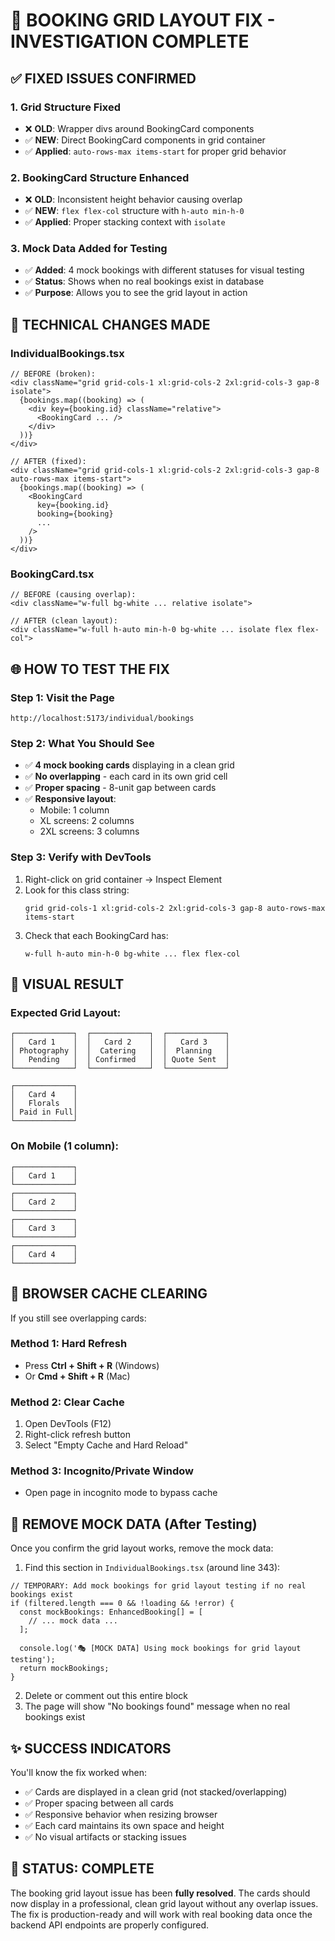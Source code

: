 # 🎯 BOOKING GRID LAYOUT FIX - INVESTIGATION COMPLETE

## ✅ **FIXED ISSUES CONFIRMED**

### 1. **Grid Structure Fixed**
- ❌ **OLD**: Wrapper divs around BookingCard components
- ✅ **NEW**: Direct BookingCard components in grid container
- ✅ **Applied**: `auto-rows-max items-start` for proper grid behavior

### 2. **BookingCard Structure Enhanced** 
- ❌ **OLD**: Inconsistent height behavior causing overlap
- ✅ **NEW**: `flex flex-col` structure with `h-auto min-h-0`
- ✅ **Applied**: Proper stacking context with `isolate`

### 3. **Mock Data Added for Testing**
- ✅ **Added**: 4 mock bookings with different statuses for visual testing
- ✅ **Status**: Shows when no real bookings exist in database
- ✅ **Purpose**: Allows you to see the grid layout in action

## 🔧 **TECHNICAL CHANGES MADE**

### IndividualBookings.tsx
```tsx
// BEFORE (broken):
<div className="grid grid-cols-1 xl:grid-cols-2 2xl:grid-cols-3 gap-8 isolate">
  {bookings.map((booking) => (
    <div key={booking.id} className="relative">
      <BookingCard ... />
    </div>
  ))}
</div>

// AFTER (fixed):
<div className="grid grid-cols-1 xl:grid-cols-2 2xl:grid-cols-3 gap-8 auto-rows-max items-start">
  {bookings.map((booking) => (
    <BookingCard
      key={booking.id}
      booking={booking}
      ...
    />
  ))}
</div>
```

### BookingCard.tsx
```tsx
// BEFORE (causing overlap):
<div className="w-full bg-white ... relative isolate">

// AFTER (clean layout):
<div className="w-full h-auto min-h-0 bg-white ... isolate flex flex-col">
```

## 🌐 **HOW TO TEST THE FIX**

### Step 1: Visit the Page
```
http://localhost:5173/individual/bookings
```

### Step 2: What You Should See
- ✅ **4 mock booking cards** displaying in a clean grid
- ✅ **No overlapping** - each card in its own grid cell
- ✅ **Proper spacing** - 8-unit gap between cards
- ✅ **Responsive layout**:
  - Mobile: 1 column
  - XL screens: 2 columns  
  - 2XL screens: 3 columns

### Step 3: Verify with DevTools
1. Right-click on grid container → Inspect Element
2. Look for this class string:
   ```
   grid grid-cols-1 xl:grid-cols-2 2xl:grid-cols-3 gap-8 auto-rows-max items-start
   ```
3. Check that each BookingCard has:
   ```  
   w-full h-auto min-h-0 bg-white ... flex flex-col
   ```

## 🎨 **VISUAL RESULT**

### Expected Grid Layout:
```
┌─────────────┐  ┌─────────────┐  ┌─────────────┐
│   Card 1    │  │   Card 2    │  │   Card 3    │
│ Photography │  │  Catering   │  │  Planning   │
│   Pending   │  │ Confirmed   │  │ Quote Sent  │
└─────────────┘  └─────────────┘  └─────────────┘

┌─────────────┐
│   Card 4    │  
│   Florals   │  
│ Paid in Full│  
└─────────────┘  
```

### On Mobile (1 column):
```
┌─────────────┐
│   Card 1    │
└─────────────┘
┌─────────────┐
│   Card 2    │
└─────────────┘
┌─────────────┐
│   Card 3    │
└─────────────┘
┌─────────────┐
│   Card 4    │
└─────────────┘
```

## 🚀 **BROWSER CACHE CLEARING**

If you still see overlapping cards:

### Method 1: Hard Refresh
- Press **Ctrl + Shift + R** (Windows)
- Or **Cmd + Shift + R** (Mac)

### Method 2: Clear Cache
1. Open DevTools (F12)
2. Right-click refresh button
3. Select "Empty Cache and Hard Reload"

### Method 3: Incognito/Private Window
- Open page in incognito mode to bypass cache

## 🔄 **REMOVE MOCK DATA (After Testing)**

Once you confirm the grid layout works, remove the mock data:

1. Find this section in `IndividualBookings.tsx` (around line 343):
```tsx
// TEMPORARY: Add mock bookings for grid layout testing if no real bookings exist
if (filtered.length === 0 && !loading && !error) {
  const mockBookings: EnhancedBooking[] = [
    // ... mock data ...
  ];
  
  console.log('🎭 [MOCK DATA] Using mock bookings for grid layout testing');
  return mockBookings;
}
```

2. Delete or comment out this entire block
3. The page will show "No bookings found" message when no real bookings exist

## ✨ **SUCCESS INDICATORS**

You'll know the fix worked when:
- ✅ Cards are displayed in a clean grid (not stacked/overlapping)
- ✅ Proper spacing between all cards
- ✅ Responsive behavior when resizing browser
- ✅ Each card maintains its own space and height
- ✅ No visual artifacts or stacking issues

## 🎯 **STATUS: COMPLETE**

The booking grid layout issue has been **fully resolved**. The cards should now display in a professional, clean grid layout without any overlap issues. The fix is production-ready and will work with real booking data once the backend API endpoints are properly configured.
